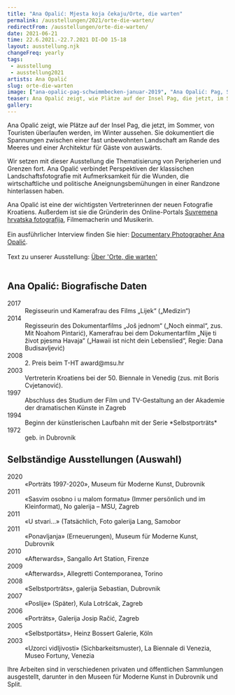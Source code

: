 ```yaml
---
title: "Ana Opalić: Mjesta koja čekaju/Orte, die warten"
permalink: /ausstellungen/2021/orte-die-warten/
redirectFrom: /ausstellungen/orte-die-warten/
date: 2021-06-21
time: 22.6.2021.-22.7.2021 DI-DO 15-18
layout: ausstellung.njk
changeFreq: yearly
tags: 
 - ausstellung
 - ausstellung2021
artists: Ana Opalić
slug: orte-die-warten
image: ["ana-opalic-pag-schwimmbecken-januar-2019", "Ana Opalić: Pag, Schwimmbecken, Januar 2019"]
teaser: Ana Opalić zeigt, wie Plätze auf der Insel Pag, die jetzt, im Sommer, von Touristen überlaufen werden, im Winter aussehen. Sie dokumentiert die Spannungen zwischen einer fast unbewohnten Landschaft am Rande des Meeres und einer Architektur für Gäste von auswärts.
gallery:
---
```


Ana Opalić zeigt, wie Plätze auf der Insel Pag, die jetzt, im Sommer, von Touristen überlaufen werden, im Winter aussehen. Sie dokumentiert die Spannungen zwischen einer fast unbewohnten Landschaft am Rande des Meeres und einer Architektur für Gäste von auswärts.

Wir setzen mit dieser Ausstellung die Thematisierung von Peripherien und Grenzen fort. Ana Opalić verbindet Perspektiven der klassischen Landschaftsfotografie mit Aufmerksamkeit für die Wunden, die wirtschaftliche und politische Aneignungsbemühungen in einer Randzone hinterlassen haben.

Ana Opalić ist eine der wichtigsten Vertreterinnen der neuen Fotografie Kroatiens. Außerdem ist sie die Gründerin des Online-Portals
[Suvremena hrvatska fotografija](https://croatian-photography.com "Suvremena hrvatska fotografija"), Filmemacherin und Musikerin.
<br/>
<br/>
Ein ausführlicher Interview finden Sie hier: [Documentary Photographer Ana Opalić](http://ikonartsfoundation.org/interview-documentary-photographer-ana-opalic/ "Interview: Documentary Photographer Ana Opalić").
<br/>
<br/>
Text zu unserer Ausstellung: [Über 'Orte, die warten'](../ueber-orte-die-warten "Text zur Ausstellung von Heinz Wittenbrink")<br/>
<br/>

## Ana Opalić: Biografische Daten

<dl>
<dt>2017</dt> <dd>Regisseurin und Kamerafrau des Films „Lijek“ („Medizin“) </dd>
<dt>2014</dt> <dd>Regisseurin des Dokumentarfilms „Još jednom“ („Noch einmal“, zus. Mit Noahom Pintarić), Kamerafrau bei dem Dokumentarfilm „Nije ti život pjesma Havaja“ („Hawaii ist nicht dein Lebenslied“, Regie: Dana Budisavljević)</dd>
<dt>2008</dt> <dd>2. Preis beim T-HT award@msu.hr</dd>

<dt>2003</dt> <dd>Vertreterin Kroatiens bei der 50. Biennale in Venedig (zus. mit Boris Cvjetanović).</dd>
<dt>1997</dt> <dd>Abschluss des Studium der Film und TV-Gestaltung an der Akademie der dramatischen Künste in Zagreb</dd>
<dt>1994</dt> <dd>Beginn der künstlerischen Laufbahn mit der Serie *Selbstporträts*</dd>
<dt>1972</dt> <dd>geb. in Dubrovnik</dd>

</dl>

## Selbständige Ausstellungen (Auswahl)

<dt>2020</dt> <dd>«Porträts 1997-2020», Museum für Moderne Kunst, Dubrovnik</dd>
<dt>2011</dt> <dd>«Sasvim osobno i u malom formatu» (Immer persönlich und im Kleinformat), No galerija – MSU, Zagreb</dd>
<dt>2011</dt> <dd>«U stvari…» (Tatsächlich, Foto galerija Lang, Samobor</dd>
<dt>2011</dt> <dd>«Ponavljanja» (Erneuerungen), Museum für Moderne Kunst, Dubrovnik</dd>
<dt>2010</dt> <dd>«Afterwards», Sangallo Art Station, Firenze</dd>
<dt>2009</dt> <dd>«Afterwards», Allegretti Contemporanea, Torino</dd>
<dt>2008</dt> <dd>«Selbstporträts», galerija Sebastian, Dubrovnik</dd>
<dt>2007</dt> <dd>«Poslije» (Später), Kula Lotršćak, Zagreb</dd>
<dt>2006</dt> <dd>«Porträts», Galerija Josip Račić, Zagreb</dd>
<dt>2005</dt> <dd>«Selbstportäts», Heinz Bossert Galerie, Köln</dd>
<dt>2003</dt> <dd>«Uzorci vidljivosti» (Sichbarkeitsmuster), La Biennale di Venezia, Museo Fortuny, Venezia</dd>

Ihre Arbeiten sind in verschiedenen privaten und öffentlichen Sammlungen ausgestellt, darunter in den Museen für Moderne Kunst in Dubrovnik und Split.
